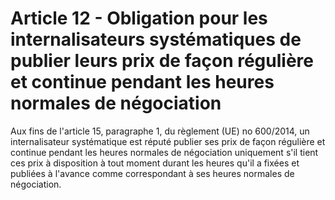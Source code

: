 # Article 12 - Obligation pour les internalisateurs systématiques de publier leurs prix de façon régulière et continue pendant les heures normales de négociation


Aux fins de l'article 15, paragraphe 1, du règlement (UE) no 600/2014, un internalisateur systématique est réputé publier ses prix de façon régulière et continue pendant les heures normales de négociation uniquement s'il tient ces prix à disposition à tout moment durant les heures qu'il a fixées et publiées à l'avance comme correspondant à ses heures normales de négociation.
